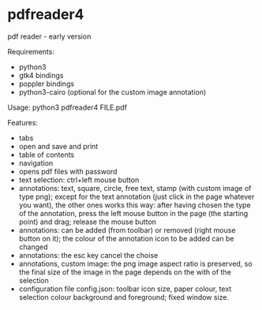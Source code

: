 # pdfreader4
pdf reader - early version

Requirements:
- python3
- gtk4 bindings
- poppler bindings
- python3-cairo (optional for the custom image annotation)

Usage: python3 pdfreader4 FILE.pdf

Features:
- tabs
- open and save and print
- table of contents
- navigation
- opens pdf files with password
- text selection: ctrl+left mouse button
- annotations: text, square, circle, free text, stamp (with custom image of type png); except for the text annotation (just click in the page whatever you want), the other ones works this way: after having chosen the type of the annotation, press the left mouse button in the page (the starting point) and drag; release the mouse button
- annotations: can be added (from toolbar) or removed (right mouse button on it); the colour of the annotation icon to be added can be changed
- annotations: the esc key cancel the choise
- annotations, custom image: the png image aspect ratio is preserved, so the final size of the image in the page depends on the with of the selection
- configuration file config.json: toolbar icon size, paper colour, text selection colour background and foreground; fixed window size.

